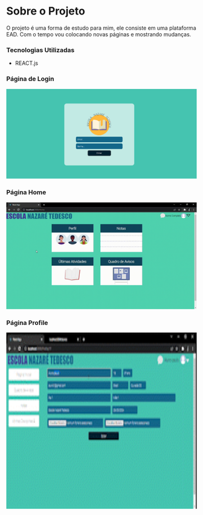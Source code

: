 # Sobre o Projeto

O projeto é uma forma de estudo para mim, ele consiste em uma plataforma EAD.
Com o tempo vou colocando novas páginas e mostrando mudanças.

### Tecnologias Utilizadas
 * REACT.js

### Página de Login
![alt text](public/PageLogin.png)

### Página Home
<p >
  <img  src="./public/PaginaHome.gif">
</p>

### Página Profile
<p >
  <img width="830" height="465.656" src="./public/PageProfile.gif">
</p>




